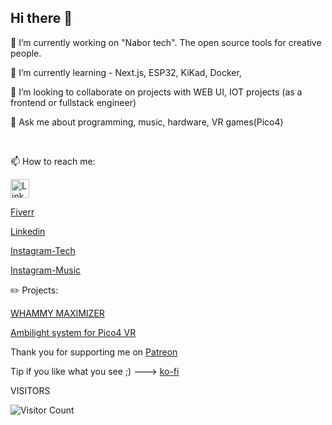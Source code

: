 ## Hi there 👋



🔭 I’m currently working on "Nabor tech". The open source tools for creative people. 

🌱 I’m currently learning - Next.js, ESP32, KiKad, Docker, 

👯 I’m looking to collaborate on projects with WEB UI, IOT projects (as a frontend or fullstack engineer)

💬 Ask me about programming, music, hardware, VR games(Pico4)

<br>

📫 How to reach me:

<a href="https://linkedin.com/in/yourusername" target="_blank"><img align="center" src="https://cdnjs.cloudflare.com/ajax/libs/font-awesome/5.15.3/svg/brands/linkedin.svg" alt="LinkedIn" height="30" width="30" /></a>

[Fiverr](https://www.fiverr.com/s/2KoDp3e)

[Linkedin](https://www.linkedin.com/in/sergeynodejs)

[Instagram-Tech](https://instagram.com/highelectroniker)

[Instagram-Music](https://instagram.com/jsonslim)

:pencil2: Projects:

[WHAMMY MAXIMIZER](https://wave42.gumroad.com/l/whammymaximizer)

[Ambilight system for Pico4 VR](https://wave42.gumroad.com/l/vr_ambilight)

Thank you for supporting me on [Patreon](https://patreon.com/jsonslim?utm_medium=unknown&utm_source=join_link&utm_campaign=creatorshare_creator&utm_content=copyLink)

Tip if you like what you see ;) ---> [ko-fi](https://ko-fi.com/jsonslim)


VISITORS

![Visitor Count](https://profile-counter.glitch.me/jsonslim/count.svg)
